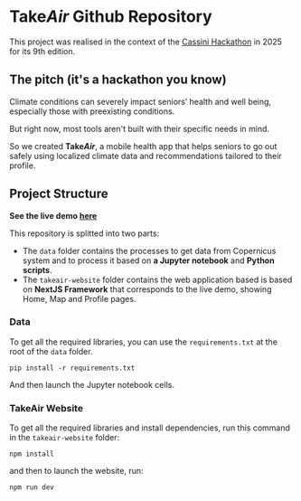 # Take*Air* Github Repository

This project was realised in the context of the [Cassini Hackathon](https://www.cassini.eu/hackathons/) in 2025 for its 9th edition.

## The pitch (it's a hackathon you know)

Climate conditions can severely impact seniors’ health and well being, especially those with preexisting conditions.

But right now, most tools aren't built with their specific needs in mind.

So we created **Take*Air***, a mobile health app that helps seniors to go out safely using localized climate data and recommendations tailored to their profile.

## Project Structure

**See the live demo [here](https://takeair.vercel.app/)**

This repository is splitted into two parts:
- The `data` folder contains the processes to get data from Copernicus system and to process it based on **a Jupyter notebook** and **Python scripts**.
- The `takeair-website` folder contains the web application based is based on **NextJS Framework** that corresponds to the live demo, showing Home, Map and Profile pages.

### Data

To get all the required libraries, you can use the `requirements.txt` at the root of the `data` folder.

```
pip install -r requirements.txt
```

And then launch the Jupyter notebook cells.

### TakeAir Website

To get all the required libraries and install dependencies, run this command in the `takeair-website` folder:

```
npm install
```

and then to launch the website, run:

```
npm run dev
```

